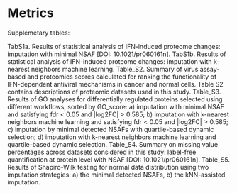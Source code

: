 # Metrics
Supplemetary tables:

TabS1a. Results of statistical analysis of IFN-induced proteome changes: imputation with minimal NSAF  [DOI: 10.1021/pr060161n].
TabS1b. Results of statistical analysis of IFN-induced proteome changes: imputation with k-nearest neighbors machine learning.
Table_S2. Summary of virus assay-based and proteomics scores calculated for ranking the functionality of IFN-dependent antiviral
  mechanisms in cancer and normal cells. Table S2 contains descriptions of proteomic datasets used in this study. 
Table_S3. Results of GO analyses for differentially regulated proteins selected using different workflows, sorted by GO_score: 
  a) imputation with minimal NSAF and satisfying fdr < 0.05 and |log2FC| > 0.585; 
  b) imputation with k-nearest neighbors machine learning and satisfying fdr < 0.05 and |log2FC| > 0.585; 
  c) imputation by minimal detected NSAFs with quartile-based dynamic selection; 
  d) imputation with k-nearest neighbors machine learning and quartile-based dynamic selection.
Table_S4. Summary on missing value percentages across datasets considered in this study:
  label-free quantification at protein level with NSAF [DOI: 10.1021/pr060161n].
Table_S5. Results of Shapiro-Wilk testing for normal data distribution using two imputation strategies: 
  a) the minimal detected NSAFs, b) the kNN-assisted imputation.
